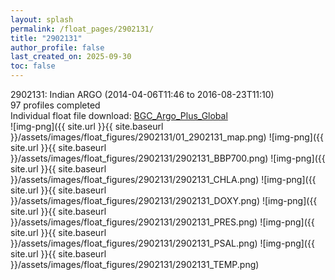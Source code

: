 ```yaml
---
layout: splash
permalink: /float_pages/2902131/
title: "2902131"
author_profile: false
last_created_on: 2025-09-30
toc: false
---
```

 
2902131: Indian ARGO (2014-04-06T11:46 to 2016-08-23T11:10)\
97 profiles completed\
Individual float file download: [BGC_Argo_Plus_Global](https://ftp.soest.hawaii.edu/bgc_argo_plus/Individual_Floats/outliers_removed/2902131_Sprof_processed.nc)\
![img-png]({{ site.url }}{{ site.baseurl }}/assets/images/float_figures/2902131/01_2902131_map.png)
![img-png]({{ site.url }}{{ site.baseurl }}/assets/images/float_figures/2902131/2902131_BBP700.png)
![img-png]({{ site.url }}{{ site.baseurl }}/assets/images/float_figures/2902131/2902131_CHLA.png)
![img-png]({{ site.url }}{{ site.baseurl }}/assets/images/float_figures/2902131/2902131_DOXY.png)
![img-png]({{ site.url }}{{ site.baseurl }}/assets/images/float_figures/2902131/2902131_PRES.png)
![img-png]({{ site.url }}{{ site.baseurl }}/assets/images/float_figures/2902131/2902131_PSAL.png)
![img-png]({{ site.url }}{{ site.baseurl }}/assets/images/float_figures/2902131/2902131_TEMP.png)
